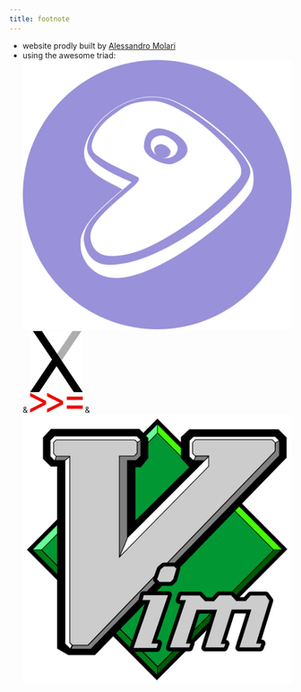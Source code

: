 ```yaml
---
title: footnote
---
```


* website prodly built by [Alessandro Molari](https://alessandro.molari.me)
* using the awesome triad:
  [![Gentoo](/icons/gentoo.svg)](https://gentoo.org) &
  [![XMonad](/icons/xmonad.svg)](https://xmonad.org) &
  [![Vim](/icons/vim.svg)](https://vim.org)
